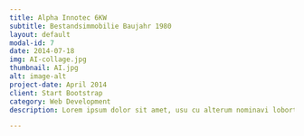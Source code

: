 ```yaml
---
title: Alpha Innotec 6KW
subtitle: Bestandsimmobilie Baujahr 1980
layout: default
modal-id: 7
date: 2014-07-18
img: AI-collage.jpg
thumbnail: AI.jpg 
alt: image-alt
project-date: April 2014
client: Start Bootstrap
category: Web Development
description: Lorem ipsum dolor sit amet, usu cu alterum nominavi lobortis. At duo novum diceret. Tantas apeirian vix et, usu sanctus postulant inciderint ut, populo diceret necessitatibus in vim. Cu eum dicam feugiat noluisse.

---
```

